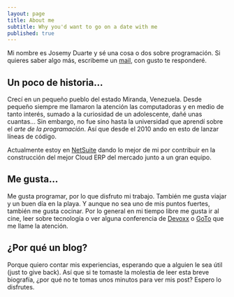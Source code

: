 ```yaml
---
layout: page
title: About me
subtitle: Why you'd want to go on a date with me
published: true
---
```


Mi nombre es Josemy Duarte y sé una cosa o dos sobre programación. Si quieres saber algo más, escribeme un [mail](mailto:duartejosemy@gmail.com), con gusto te responderé.

## Un poco de historia...

Crecí en un pequeño pueblo del estado Miranda, Venezuela. Desde pequeño siempre me llamaron la atención las computadoras y en medio de tanto interés, sumado a la curiosidad de un adolescente, dañé unas cuantas... Sin embargo, no fue sino hasta la universidad que aprendí sobre el *arte de la programación*. Así que desde el 2010 ando en esto de lanzar líneas de código.

Actualmente estoy en [NetSuite](https://www.netsuite.com/) dando lo mejor de mi por contribuir en la construcción del mejor Cloud ERP del mercado junto a un gran equipo.

## Me gusta...

Me gusta programar, por lo que disfruto mi trabajo. También me gusta viajar y un buen día en la playa. Y aunque no sea uno de mis puntos fuertes, también me gusta cocinar. Por lo general en mi tiempo libre me gusta ir al cine, leer sobre tecnología o ver alguna conferencia de [Devoxx](https://www.youtube.com/channel/UCCBVCTuk6uJrN3iFV_3vurg) o [GoTo](https://www.youtube.com/user/GotoConferences) que me llame la atención.

## ¿Por qué un blog?

Porque quiero contar mis experiencias, esperando que a alguien le sea útil (just to give back). Así que si te tomaste la molestia de leer esta breve biografía, ¿por qué no te tomas unos minutos para ver mis post? Espero lo disfrutes.
